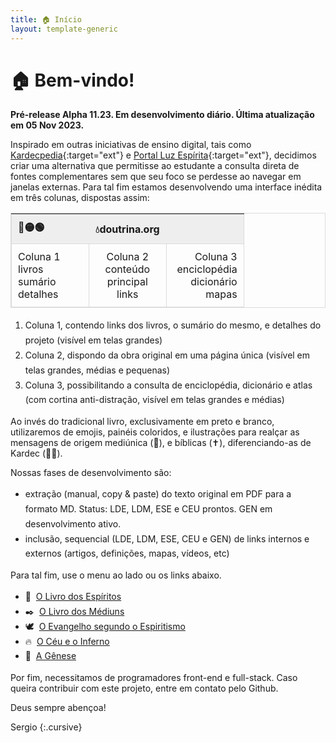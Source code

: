 ```yaml
---
title: 🏠 Início
layout: template-generic
---
```


<head>
<link rel="preconnect" href="https://fonts.googleapis.com">
<link rel="preconnect" href="https://fonts.gstatic.com" crossorigin>
<link href="https://fonts.googleapis.com/css2?family=Zeyada&display=swap" rel="stylesheet">
<style>
/*
#col1 {background-color: #E6E6E6;}
#col2-body {background-color: #F2F2F2;}
*/
table {width: 100%; border: 1px solid gainsboro; border-collapse: collapse;}
tr, td {width: 33%; text-align: center; border: 1px solid gainsboro; padding: 10px;}
th {padding: 10px; background-color: #eee}
#maps-button {display: none;}
ul, li {line-height: 1.7;}
#col1-bottom > p:nth-child(7) {display: none;}
</style>
</head>

# 🏠 Bem-vindo!

**Pré-release Alpha 11.23. Em desenvolvimento diário. Última atualização em 05 Nov 2023.**

Inspirado em outras iniciativas de ensino digital, tais como [Kardecpedia](https://kardecpedia.com/pt){:target="ext"} e [Portal Luz Espírita](https://www.luzespirita.org.br/){:target="ext"}, decidimos criar uma alternativa que permitisse ao estudante a consulta direta de fontes complementares sem que seu foco se perdesse ao navegar em janelas externas. Para tal fim estamos desenvolvendo uma interface inédita em três colunas, dispostas assim:

| 🔴🟡🟢 | 💧doutrina.org |  |
| :--- | --- | ---: |
Coluna 1<br>livros<br>sumário<br>detalhes  | Coluna 2<br>conteúdo<br>principal<br>links | Coluna 3<br>enciclopédia<br>dicionário<br>mapas |

1.  Coluna 1, contendo links dos livros, o sumário do mesmo, e detalhes do projeto (visível em telas grandes)
2.  Coluna 2, dispondo da obra original em uma página única (visível em telas grandes, médias e pequenas)
3.  Coluna 3, possibilitando a consulta de enciclopédia, dicionário e atlas (com cortina anti-distração, visível em telas grandes e médias)

<!-- 4.  Adicionalmente, existe um quarto painel, escamoteavel, que possibilita grifos em amarelo e anotações (interface em Inglês, requere uma conta) -->

Ao invés do tradicional livro, exclusivamente em preto e branco, utilizaremos de emojis, painéis coloridos, e ilustrações para realçar as mensagens de origem mediúnica (👻), e bíblicas (✝️), diferenciando-as de Kardec (👴🏻).

Nossas fases de desenvolvimento são:

*   extração (manual, copy & paste) do texto original em PDF para a formato MD. Status: LDE, LDM, ESE e CEU prontos. GEN em desenvolvimento ativo.
*   inclusão, sequencial (LDE, LDM, ESE, CEU e GEN) de links internos e externos (artigos, definições, mapas, vídeos, etc)

Para tal fim, use o menu ao lado ou os links abaixo.

*   👻  [O Livro dos Espíritos](./1lde.html )
*   ✒️  [O Livro dos Médiuns](./2ldm.html )
*   🕊️  [O Evangelho segundo o Espiritismo](./3ese.html )
*   🔥  [O Céu e o Inferno](./4ceu.html )
*   🌱  [A Gênese](./5gen.html )

Por fim, necessitamos de programadores front-end e full-stack. Caso queira contribuir com este projeto, entre em contato pelo Github.

Deus sempre abençoa!

Sergio
{:.cursive}